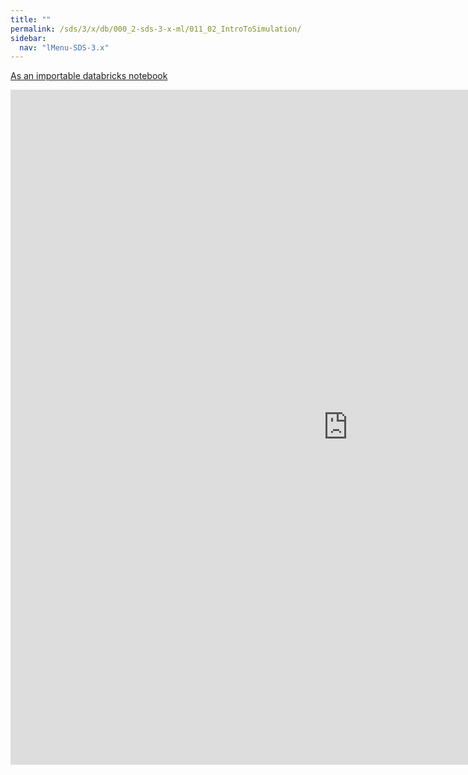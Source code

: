 ```yaml
---
title: ""
permalink: /sds/3/x/db/000_2-sds-3-x-ml/011_02_IntroToSimulation/
sidebar:
  nav: "lMenu-SDS-3.x"
---
```


[As an importable databricks notebook](https://lamastex.github.io/scalable-data-science/sds/3/x/db/000_2-sds-3-x-ml/011_02_IntroToSimulation.html)

<iframe src="https://lamastex.github.io/scalable-data-science/sds/3/x/db/000_2-sds-3-x-ml/011_02_IntroToSimulation.html" width="1080" height="1080" frameborder="0"></iframe>
